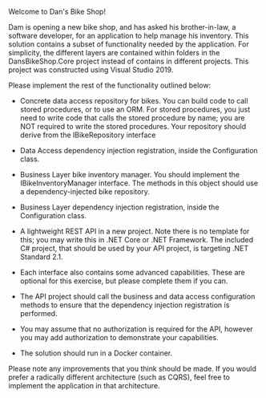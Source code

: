 ﻿Welcome to Dan's Bike Shop!

Dam is opening a new bike shop, and has asked his brother-in-law, a software developer, for an application to help manage his inventory.
This solution contains a subset of functionality needed by the application.  For simplicity, the different layers are contained within folders
in the DansBikeShop.Core project instead of contains in different projects.  This project was constructed using Visual Studio 2019.
 
Please implement the rest of the functionality outlined below:

- Concrete data access repository for bikes.  You can build code to call stored procedures, or to use an ORM.  For stored procedures, 
  you just need to write code that calls the stored procedure by name; you are NOT required to write the stored procedures.  Your repository 
  should derive from the IBikeRepository interface

 - Data Access dependency injection registration, inside the Configuration class.

- Business Layer bike inventory manager.  You should implement the IBikeInventoryManager interface. The methods in this object should use
  a dependency-injected bike repository.

- Business Layer dependency injection registration, inside the Configuration class.

- A lightweight REST API in a new project.  Note there is no template for this; you may write this in .NET Core or .NET Framework.  The included C# project, 
  that should be used by your API project, is targeting .NET Standard 2.1.

- Each interface also contains some advanced capabilities.  These are optional for this exercise, but please complete them if you can.

- The API project should call the business and data access configuration methods to ensure that the dependency injection registration 
  is performed.

- You may assume that no authorization is required for the API, however you may add authorization to demonstrate your capabilities.

- The solution should run in a Docker container.


Please note any improvements that you think should be made. If you would prefer a radically different architecture (such as CQRS), feel free
to implement the application in that architecture.
